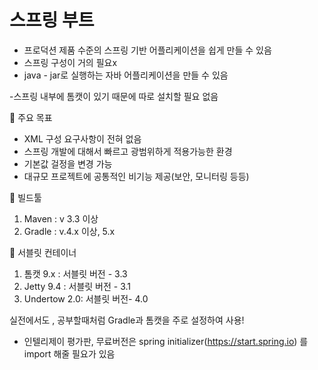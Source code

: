 # 스프링 부트

- 프로덕션 제품 수준의 스프링 기반 어플리케이션을 쉽게 만들 수 있음
- 스프링 구성이 거의 필요x
- java - jar로 실행하는 자바 어플리케이션을 만들 수 있음

-스프링 내부에 톰캣이 있기 때문에 따로 설치할 필요 없음

🌟 주요 목표

- XML 구성 요구사항이 전혀 없음
- 스프링 개발에 대해서 빠르고 광범위하게 적용가능한 환경
- 기본값 걸정을 변경 가능
- 대규모 프로젝트에 공통적인 비기능 제공(보안, 모니터링 등등)

🌺 빌드툴

1. Maven : v 3.3 이상
2. Gradle : v.4.x 이상, 5.x

🌺 서블릿 컨테이너

1. 톰캣 9.x : 서블릿 버전 - 3.3
2. Jetty 9.4 : 서블릿 버전 - 3.1
3. Undertow 2.0: 서블릿 버전- 4.0

실전에서도 , 공부할때처럼 Gradle과 톰캣을 주로 설정하여 사용!

- 인텔리제이 평가판, 무료버전은 spring initializer(https://start.spring.io) 를 import 해줄 필요가 있음
